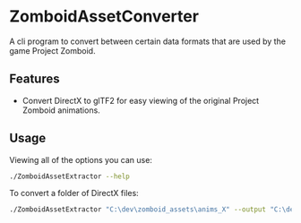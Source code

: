 # ZomboidAssetConverter

A cli program to convert between certain data formats that are used by the game Project Zomboid.

## Features

- Convert DirectX to glTF2 for easy viewing of the original Project Zomboid animations.

## Usage

Viewing all of the options you can use:

```sh
./ZomboidAssetExtractor --help
```

To convert a folder of DirectX files:

```sh
./ZomboidAssetExtractor "C:\dev\zomboid_assets\anims_X" --output "C:\dev\zomboid_assets\anims_X_converted" --fix-assets --convert-assets
```
